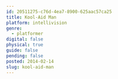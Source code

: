 ```yaml
---
id: 20511275-c76d-4ea7-8900-625aac57ca25
title: Kool-Aid Man
platform: intellivision
genre:
  - platformer
digital: false
physical: true
guide: false
pending: false
posted: 2014-02-14
slug: kool-aid-man
---
```

